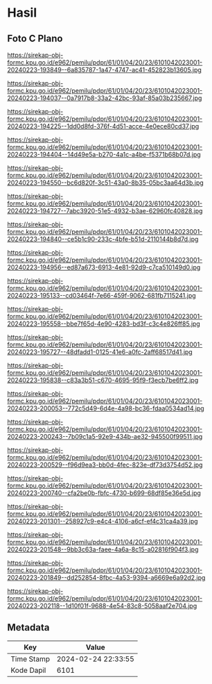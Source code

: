 # Hasil

## Foto C Plano

https://sirekap-obj-formc.kpu.go.id/e962/pemilu/pdpr/61/01/04/20/23/6101042023001-20240223-193849--6a835787-1a47-4747-ac41-452823b13605.jpg

https://sirekap-obj-formc.kpu.go.id/e962/pemilu/pdpr/61/01/04/20/23/6101042023001-20240223-194037--0a7917b8-33a2-42bc-93af-85a03b235667.jpg

https://sirekap-obj-formc.kpu.go.id/e962/pemilu/pdpr/61/01/04/20/23/6101042023001-20240223-194225--1dd0d8fd-376f-4d51-acce-4e0ece80cd37.jpg

https://sirekap-obj-formc.kpu.go.id/e962/pemilu/pdpr/61/01/04/20/23/6101042023001-20240223-194404--14d49e5a-b270-4a1c-a4be-f5371b68b07d.jpg

https://sirekap-obj-formc.kpu.go.id/e962/pemilu/pdpr/61/01/04/20/23/6101042023001-20240223-194550--bc6d820f-3c51-43a0-8b35-05bc3aa64d3b.jpg

https://sirekap-obj-formc.kpu.go.id/e962/pemilu/pdpr/61/01/04/20/23/6101042023001-20240223-194727--7abc3920-51e5-4932-b3ae-62960fc40828.jpg

https://sirekap-obj-formc.kpu.go.id/e962/pemilu/pdpr/61/01/04/20/23/6101042023001-20240223-194840--ce5b1c90-233c-4bfe-b51d-2110144b8d7d.jpg

https://sirekap-obj-formc.kpu.go.id/e962/pemilu/pdpr/61/01/04/20/23/6101042023001-20240223-194956--ed87a673-6913-4e81-92d9-c7ca510149d0.jpg

https://sirekap-obj-formc.kpu.go.id/e962/pemilu/pdpr/61/01/04/20/23/6101042023001-20240223-195133--cd03464f-7e66-459f-9062-681fb7115241.jpg

https://sirekap-obj-formc.kpu.go.id/e962/pemilu/pdpr/61/01/04/20/23/6101042023001-20240223-195558--bbe7f65d-4e90-4283-bd3f-c3c4e826ff85.jpg

https://sirekap-obj-formc.kpu.go.id/e962/pemilu/pdpr/61/01/04/20/23/6101042023001-20240223-195727--48dfadd1-0125-41e6-a0fc-2aff68517d41.jpg

https://sirekap-obj-formc.kpu.go.id/e962/pemilu/pdpr/61/01/04/20/23/6101042023001-20240223-195838--c83a3b51-c670-4695-95f9-f3ecb7be6ff2.jpg

https://sirekap-obj-formc.kpu.go.id/e962/pemilu/pdpr/61/01/04/20/23/6101042023001-20240223-200053--772c5d49-6d4e-4a98-bc36-fdaa0534ad14.jpg

https://sirekap-obj-formc.kpu.go.id/e962/pemilu/pdpr/61/01/04/20/23/6101042023001-20240223-200243--7b09c1a5-92e9-434b-ae32-945500f99511.jpg

https://sirekap-obj-formc.kpu.go.id/e962/pemilu/pdpr/61/01/04/20/23/6101042023001-20240223-200529--f96d9ea3-bb0d-4fec-823e-df73d3754d52.jpg

https://sirekap-obj-formc.kpu.go.id/e962/pemilu/pdpr/61/01/04/20/23/6101042023001-20240223-200740--cfa2be0b-fbfc-4730-b699-68df85e36e5d.jpg

https://sirekap-obj-formc.kpu.go.id/e962/pemilu/pdpr/61/01/04/20/23/6101042023001-20240223-201301--258927c9-e4c4-4106-a6cf-ef4c31ca4a39.jpg

https://sirekap-obj-formc.kpu.go.id/e962/pemilu/pdpr/61/01/04/20/23/6101042023001-20240223-201548--9bb3c63a-faee-4a6a-8c15-a02816f904f3.jpg

https://sirekap-obj-formc.kpu.go.id/e962/pemilu/pdpr/61/01/04/20/23/6101042023001-20240223-201849--dd252854-8fbc-4a53-9394-a6669e6a92d2.jpg

https://sirekap-obj-formc.kpu.go.id/e962/pemilu/pdpr/61/01/04/20/23/6101042023001-20240223-202118--1d10f01f-9688-4e54-83c8-5058aaf2e704.jpg


## Metadata

| Key        | Value               |
| ---------- | ------------------- |
| Time Stamp | 2024-02-24 22:33:55 |
| Kode Dapil | 6101                |



